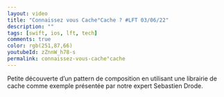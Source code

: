 ```yaml
---
layout: video
title: "Connaissez vous Cache°Cache ? #LFT 03/06/22"
description: ""
tags: [swift, ios, lft, tech]
comments: true
color: rgb(251,87,66)
youtubeId: zZnnW_h78-s
permalink: connaissez-vous-cache°cache
---
```


Petite découverte d’un pattern de composition en utilisant une librairie de cache comme exemple présentée par notre expert Sebastien Drode.